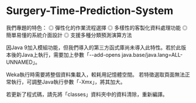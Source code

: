 # Surgery-Time-Prediction-System

我們專題的特色：
◎ 彈性化的作業流程選擇
◎ 多樣性的客製化資料處理功能
◎ 簡單易懂的系統介面設計
◎ 支援多種分類預測演算方法

因Java 9加入模組功能，但我們導入的第三方函式庫尚未導入此特性。若於此版本後的Java上執行，需要加上參數「--add-opens java.base/java.lang=ALL-UNNAMED」。

Weka執行時需要將整個資料集載入，較耗用記憶體空間。
若特徵選取頁面無法正常執行，可調整Java執行參數「-Xmx」，將其加大。

若更新了程式碼，請先將「classes」資料夾中的資料清除，重新編譯。
